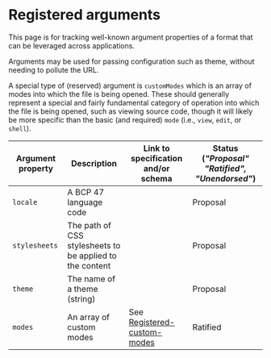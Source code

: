 # Registered arguments

This page is for tracking well-known argument properties of a format that can
be leveraged across applications.

Arguments may be used for passing configuration such as theme, without needing
to pollute the URL.

A special type of (reserved) argument is `customModes` which is an array of
modes into which the file is being opened. These should generally represent
a special and fairly fundamental category of operation into which the file
is being opened, such as viewing source code, though it will likely be more
specific than the basic (and required) `mode` (i.e., `view`, `edit`, or
`shell`).

| Argument property |  Description | Link to specification and/or schema | Status (*"Proposal" "Ratified", "Unendorsed"*) |
| ----------------- |  ----------- | ----------------------------------- | -------------------------- |
| `locale` | A BCP 47 language code | | Proposal |
| `stylesheets` | The path of CSS stylesheets to be applied to the content | | Proposal |
| `theme` | The name of a theme (string) | | Proposal |
| `modes` | An array of custom modes | See [Registered-custom-modes](./Registered-custom-modes.md) | Ratified
